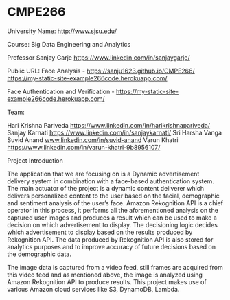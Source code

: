 # CMPE266

University Name: http://www.sjsu.edu/

Course: Big Data Engineering and Analytics

Professor Sanjay Garje https://www.linkedin.com/in/sanjaygarje/

Public URL:
Face Analysis - 
https://sanju1623.github.io/CMPE266/
https://my-static-site-example266code.herokuapp.com/

Face Authentication and Verification - 
https://my-static-site-example266code.herokuapp.com/

Team:

Hari Krishna Pariveda https://www.linkedin.com/in/harikrishnapariveda/
Sanjay Karnati https://www.linkedin.com/in/sanjaykarnati/
Sri Harsha Vanga 
Suvid Anand www.linkedin.com/in/suvid-anand
Varun Khatri https://www.linkedin.com/in/varun-khatri-9b8956107/

Project Introduction

The application that we are focusing on is a Dynamic advertisement delivery system in combination with a face-based authentication system. The main actuator of the project is a dynamic content deliverer which delivers personalized content to the user based on the facial, demographic and sentiment analysis of the user’s face. Amazon Rekognition API is a chief operator in this process, it performs all the aforementioned analysis on the captured user images and produces a result which can be used to make a decision on which advertisement to display. The decisioning logic decides which advertisement to display based on the results produced by Rekognition API. The data produced by Rekognition API is also stored for analytics purposes and to improve accuracy of future decisions based on the demographic data.

The image data is captured from a video feed, still frames are acquired from this video feed and as mentioned above, the image is analyzed using Amazon Rekognition API to produce results. This project makes use of various Amazon cloud services like S3, DynamoDB, Lambda. 


